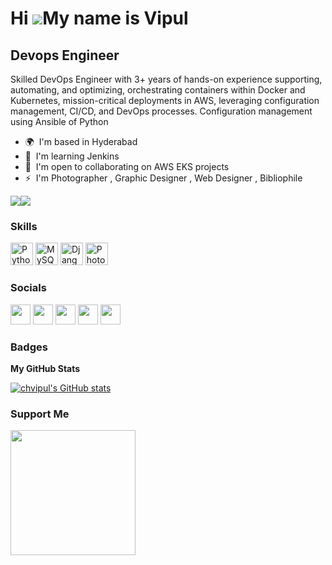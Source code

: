 Hi ![](https://user-images.githubusercontent.com/18350557/176309783-0785949b-9127-417c-8b55-ab5a4333674e.gif)My name is Vipul
=============================================================================================================================

Devops Engineer
---------------

Skilled DevOps Engineer with 3+ years of hands-on experience supporting, automating, and optimizing, orchestrating containers within Docker and Kubernetes, mission-critical deployments in AWS, leveraging configuration management, CI/CD, and DevOps processes. Configuration management using Ansible of Python

* 🌍  I'm based in Hyderabad
* 🧠  I'm learning Jenkins
* 🤝  I'm open to collaborating on AWS EKS projects
* ⚡  I'm Photographer , Graphic Designer , Web Designer , Bibliophile

<a href="https://www.twitter.com/vipulch95" target="_blank" rel="noreferrer"><img
src="https://img.shields.io/twitter/follow/vipulch95?logo=twitter&style=for-the-badge&color=6366f1&labelColor=1e3a8a"
/></a><a href="https://www.github.com/chvipul" target="_blank" rel="noreferrer"><img
src="https://img.shields.io/github/followers/chvipul?logo=github&style=for-the-badge&color=6366f1&labelColor=1e3a8a" /></a>

### Skills


<p align="left">
<a href="https://www.python.org/" target="_blank" rel="noreferrer"><img src="https://raw.githubusercontent.com/danielcranney/readme-generator/main/public/icons/skills/python-colored.svg" width="36" height="36" alt="Python" /></a>
<a href="https://www.mysql.com/" target="_blank" rel="noreferrer"><img src="https://raw.githubusercontent.com/danielcranney/readme-generator/main/public/icons/skills/mysql-colored.svg" width="36" height="36" alt="MySQL" /></a>
<a href="https://www.djangoproject.com/" target="_blank" rel="noreferrer"><img src="https://raw.githubusercontent.com/danielcranney/readme-generator/main/public/icons/skills/django-colored.svg" width="36" height="36" alt="Django" /></a>
<a href="https://www.adobe.com/uk/products/photoshop.html" target="_blank" rel="noreferrer"><img src="https://raw.githubusercontent.com/danielcranney/readme-generator/main/public/icons/skills/photoshop-colored.svg" width="36" height="36" alt="Photoshop" /></a>
</p>


### Socials

<p align="left"> <a href="https://www.github.com/chvipul" target="_blank" rel="noreferrer"><img src="https://raw.githubusercontent.com/danielcranney/readme-generator/main/public/icons/socials/github.svg" width="32" height="32" /></a> <a href="http://www.instagram.com/pixeybytes" target="_blank" rel="noreferrer"><img src="https://raw.githubusercontent.com/danielcranney/readme-generator/main/public/icons/socials/instagram.svg" width="32" height="32" /></a> <a href="https://www.linkedin.com/in/vichi/" target="_blank" rel="noreferrer"><img src="https://raw.githubusercontent.com/danielcranney/readme-generator/main/public/icons/socials/linkedin.svg" width="32" height="32" /></a> <a href="http://www.medium.com/@vipulcgkr" target="_blank" rel="noreferrer"><img src="https://raw.githubusercontent.com/danielcranney/readme-generator/main/public/icons/socials/medium.svg" width="32" height="32" /></a> <a href="https://www.twitter.com/vipulch95" target="_blank" rel="noreferrer"><img src="https://raw.githubusercontent.com/danielcranney/readme-generator/main/public/icons/socials/twitter.svg" width="32" height="32" /></a></p>

### Badges

<b>My GitHub Stats</b>

<a href="http://www.github.com/chvipul"><img src="https://github-readme-stats.vercel.app/api?username=chvipul&show_icons=true&hide=&count_private=true&title_color=f97316&text_color=facc15&icon_color=6366f1&bg_color=1e3a8a&hide_border=true&show_icons=true" alt="chvipul's GitHub stats" /></a>

### Support Me

<a href="https://www.buymeacoffee.com/vipul"><img src="https://cdn.buymeacoffee.com/buttons/v2/default-yellow.png" width="200" /></a>
